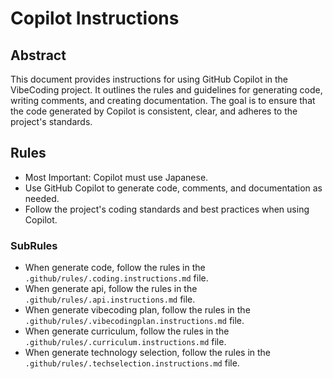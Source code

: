 # Copilot Instructions

## Abstract

This document provides instructions for using GitHub Copilot in the VibeCoding project. It outlines the rules and guidelines for generating code, writing comments, and creating documentation. The goal is to ensure that the code generated by Copilot is consistent, clear, and adheres to the project's standards.

## Rules
- Most Important: Copilot must use Japanese.
- Use GitHub Copilot to generate code, comments, and documentation as needed.
- Follow the project's coding standards and best practices when using Copilot.

### SubRules

- When generate code, follow the rules in the `.github/rules/.coding.instructions.md` file.
- When generate api, follow the rules in the `.github/rules/.api.instructions.md` file.
- When generate vibecoding plan, follow the rules in the `.github/rules/.vibecodingplan.instructions.md` file.
- When generate curriculum, follow the rules in the `.github/rules/.curriculum.instructions.md` file.
- When generate technology selection, follow the rules in the `.github/rules/.techselection.instructions.md` file.
